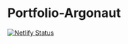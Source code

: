 # Portfolio-Argonaut

[![Netlify Status](https://api.netlify.com/api/v1/badges/d79083d3-771f-46ee-b804-4486a343de40/deploy-status)](https://app.netlify.com/sites/argonaut-app/deploys)
